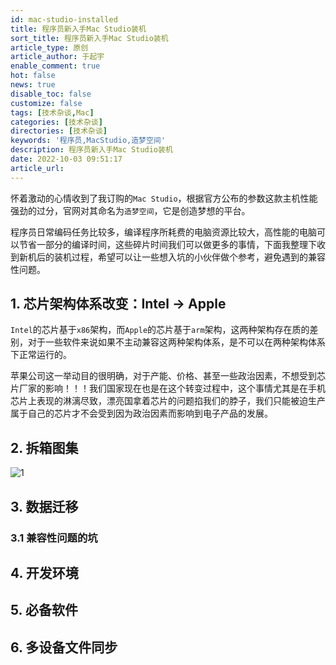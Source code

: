 ```yaml
---
id: mac-studio-installed
title: 程序员新入手Mac Studio装机
sort_title: 程序员新入手Mac Studio装机
article_type: 原创
article_author: 于起宇
enable_comment: true
hot: false
news: true
disable_toc: false
customize: false
tags: [技术杂谈,Mac]
categories: [技术杂谈]
directories: [技术杂谈]
keywords: '程序员,MacStudio,造梦空间'
description: 程序员新入手Mac Studio装机
date: 2022-10-03 09:51:17
article_url:
---
```




怀着激动的心情收到了我订购的`Mac Studio`，根据官方公布的参数这款主机性能强劲的过分，官网对其命名为`造梦空间`，它是创造梦想的平台。

程序员日常编码任务比较多，编译程序所耗费的电脑资源比较大，高性能的电脑可以节省一部分的编译时间，这些碎片时间我们可以做更多的事情，下面我整理下收到新机后的装机过程，希望可以让一些想入坑的小伙伴做个参考，避免遇到的兼容性问题。

<!--more-->

## 1. 芯片架构体系改变：Intel -> Apple

`Intel`的芯片基于`x86`架构，而`Apple`的芯片基于`arm`架构，这两种架构存在质的差别，对于一些软件来说如果不主动兼容这两种架构体系，是不可以在两种架构体系下正常运行的。

苹果公司这一举动目的很明确，对于产能、价格、甚至一些政治因素，不想受到芯片厂家的影响！！！我们国家现在也是在这个转变过程中，这个事情尤其是在手机芯片上表现的淋漓尽致，漂亮国拿着芯片的问题掐我们的脖子，我们只能被迫生产属于自己的芯片才不会受到因为政治因素而影响到电子产品的发展。

## 2. 拆箱图集

![1](/Users/yuqiyu/Downloads/1.jpeg)

## 3. 数据迁移

### 3.1 兼容性问题的坑

## 4. 开发环境

## 5. 必备软件

## 6. 多设备文件同步
